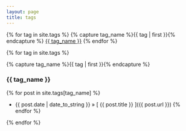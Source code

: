 ```yaml
---
layout: page
title: tags
---
```


<p>
{% for tag in site.tags %}
{% capture tag_name %}{{ tag | first }}{% endcapture %}
<a href = "#{{ tag_name }}" class ="tagbox">{{ tag_name }}</a>
{% endfor %}
</p>

{% for tag in site.tags %}

{% capture tag_name %}{{ tag | first }}{% endcapture %}

<h3 id="{{ tag_name }}">{{ tag_name }} </h3>
   
{% for post in site.tags[tag_name] %}
 * {{ post.date | date_to_string }} &raquo; [ {{ post.title }} ]({{ post.url }})
{% endfor %}

{% endfor %}
